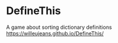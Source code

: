 # DefineThis
A game about sorting dictionary definitions 
https://willeujeans.github.io/DefineThis/
